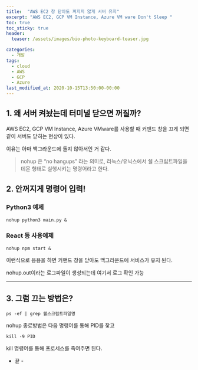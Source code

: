 ```yaml
---
title:  "AWS EC2 창 닫아도 꺼지지 않게 서버 유지"
excerpt: "AWS EC2, GCP VM Instance, Azure VM ware Don't Sleep "
toc: true
toc_sticky: true
header:
  teaser: /assets/images/bio-photo-keyboard-teaser.jpg

categories:
  - 개발
tags:
  - cloud
  - AWS
  - GCP
  - Azure
last_modified_at: 2020-10-15T13:50:00-00:00
---
```


## 1. 왜 서버 켜놨는데 터미널 닫으면 꺼질까?

AWS EC2, GCP VM Instance, Azure VMware를 사용할 때 커맨드 창을 끄게 되면 같이 서버도 닫히는 현상이 있다.

이유는 아마 백그라운드에 돌지 않아서인 거 같다.

> nohup 은 “no hangups” 라는 의미로, 리눅스/유닉스에서 쉘 스크립트파일을 데몬 형태로 실행시키는 명령어라고 한다.


## 2. 안꺼지게 명령어 입력! 

### Python3 예제
```
nohup python3 main.py &
```


### React 등 사용예제
```
nohup npm start &
```

이런식으로 응용을 하면 커맨드 창을 닫아도 백그라운드에 서비스가 유지 된다.

nohup.out이라는 로그파일이 생성되는데 여기서 로그 확인 가능




***



## 3. 그럼 끄는 방법은?

```
ps -ef | grep 쉘스크립트파일명
```

nohup 종료방법은 다음 명령어를 통해 PID를 찾고

```
kill -9 PID
```

kill 명령어를 통해 프로세스를 죽여주면 된다.


- 끝 -